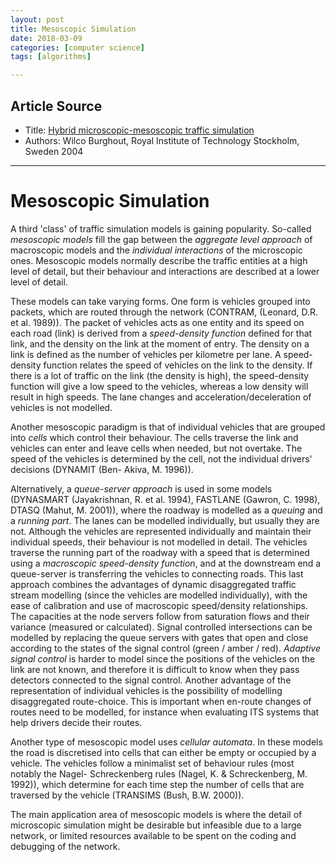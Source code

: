 ```yaml
---
layout: post
title: Mesoscopic Simulation
date: 2018-03-09
categories: [computer science]
tags: [algorithms]

---
```


## Article Source
* Title: [Hybrid microscopic-mesoscopic traffic simulation](https://www.kth.se/polopoly_fs/1.742065!/hybrid%20mesoscopic.pdf)
* Authors: Wilco Burghout, Royal Institute of Technology Stockholm, Sweden 2004

---

# Mesoscopic Simulation

A third 'class' of traffic simulation models is gaining popularity. So-called *mesoscopic models* fill the gap between the *aggregate level approach* of macroscopic models and the *individual interactions* of the microscopic ones. Mesoscopic models normally describe the traffic entities at a high level of detail, but their behaviour and interactions are described at a lower level of detail.

These models can take varying forms. One form is vehicles grouped into packets, which are routed through the network (CONTRAM, (Leonard, D.R. et al. 1989)). The packet of vehicles acts as one entity and its speed on each road (link) is derived from a *speed-density function* defined for that link, and the density on the link at the moment of entry. The density on a link is defined as the number of vehicles per kilometre per lane. A speed-density function relates the speed of vehicles on the link to the density. If there is a lot of traffic on the link (the density is high), the speed-density function will give a low speed to the vehicles, whereas a low density will result in high speeds. The lane changes and acceleration/deceleration of vehicles is not modelled.

Another mesoscopic paradigm is that of individual vehicles that are grouped into *cells* which control their behaviour. The cells traverse the link and vehicles can enter and leave cells when needed, but not overtake. The speed of the vehicles is determined by the cell, not the individual drivers' decisions (DYNAMIT (Ben- Akiva, M. 1996)).

Alternatively, a *queue-server approach* is used in some models (DYNASMART (Jayakrishnan, R. et al. 1994), FASTLANE (Gawron, C. 1998), DTASQ (Mahut, M. 2001)), where the roadway is modelled as a *queuing* and a *running part*. The lanes can be modelled individually, but usually they are not. Although the vehicles are represented individually and maintain their individual speeds, their behaviour is not modelled in detail. The vehicles traverse the running part of the roadway with a speed that is determined using a *macroscopic speed-density function*, and at the downstream end a queue-server is transferring the vehicles to connecting roads. This last approach combines the advantages of dynamic disaggregated traffic stream modelling (since the vehicles are modelled individually), with the ease of calibration and use of macroscopic speed/density relationships. The capacities at the node servers follow from saturation flows and their variance (measured or calculated). Signal controlled intersections can be modelled by replacing the queue servers with gates that open and close according to the states of the signal control (green / amber / red). *Adaptive signal control* is harder to model since the positions of the vehicles on the link are not known, and therefore it is difficult to know when they pass detectors connected to the signal control. Another advantage of the representation of individual vehicles is the possibility of modelling disaggregated route-choice. This is important when en-route changes of routes need to be modelled, for instance when evaluating ITS systems that help drivers decide their routes.

Another type of mesoscopic model uses *cellular automata*. In these models the road is discretised into cells that can either be empty or occupied by a vehicle. The vehicles follow a minimalist set of behaviour rules (most notably the Nagel- Schreckenberg rules (Nagel, K. & Schreckenberg, M. 1992)), which determine for each time step the number of cells that are traversed by the vehicle (TRANSIMS (Bush, B.W. 2000)).

The main application area of mesoscopic models is where the detail of microscopic simulation might be desirable but infeasible due to a large network, or limited resources available to be spent on the coding and debugging of the network.